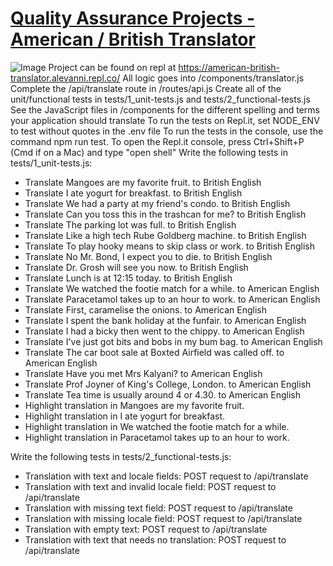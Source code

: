 # [Quality Assurance Projects - American / British Translator](https://www.freecodecamp.org/learn/quality-assurance/quality-assurance-projects/american-british-translator)
![Image](https://lh3.googleusercontent.com/hxfgaN9cmgzdp_QF7TJBulMbJ4XcrjGod0aiCKURLYaa69F1vOTVS6nf-YH0ZeqiMYnROva0KbAeq87BAGLqT1yFo43PLqjKaMz5TokKnewrETrV5mAWp33mpMtCHZC3ltges0Tw4g=w2400)
Project can be found on repl at https://american-british-translator.alevanni.repl.co/
All logic goes into /components/translator.js
Complete the /api/translate route in /routes/api.js
Create all of the unit/functional tests in tests/1_unit-tests.js and tests/2_functional-tests.js
See the JavaScript files in /components for the different spelling and terms your application should translate
To run the tests on Repl.it, set NODE_ENV to test without quotes in the .env file
To run the tests in the console, use the command npm run test. To open the Repl.it console, press Ctrl+Shift+P (Cmd if on a Mac) and type "open shell"
Write the following tests in tests/1_unit-tests.js:

 - Translate Mangoes are my favorite fruit. to British English
 - Translate I ate yogurt for breakfast. to British English
 - Translate We had a party at my friend's condo. to British English
 - Translate Can you toss this in the trashcan for me? to British English
 - Translate The parking lot was full. to British English
 - Translate Like a high tech Rube Goldberg machine. to British English
 - Translate To play hooky means to skip class or work. to British English
 - Translate No Mr. Bond, I expect you to die. to British English
 - Translate Dr. Grosh will see you now. to British English
 - Translate Lunch is at 12:15 today. to British English
 - Translate We watched the footie match for a while. to American English
 - Translate Paracetamol takes up to an hour to work. to American English
 - Translate First, caramelise the onions. to American English
 - Translate I spent the bank holiday at the funfair. to American English
 - Translate I had a bicky then went to the chippy. to American English
 - Translate I've just got bits and bobs in my bum bag. to American English
 - Translate The car boot sale at Boxted Airfield was called off. to American English
 - Translate Have you met Mrs Kalyani? to American English
 - Translate Prof Joyner of King's College, London. to American English
 - Translate Tea time is usually around 4 or 4.30. to American English
 - Highlight translation in Mangoes are my favorite fruit.
 - Highlight translation in I ate yogurt for breakfast.
 - Highlight translation in We watched the footie match for a while.
 - Highlight translation in Paracetamol takes up to an hour to work.

Write the following tests in tests/2_functional-tests.js:

 - Translation with text and locale fields: POST request to /api/translate
 - Translation with text and invalid locale field: POST request to /api/translate
 - Translation with missing text field: POST request to /api/translate
 - Translation with missing locale field: POST request to /api/translate
 - Translation with empty text: POST request to /api/translate
 - Translation with text that needs no translation: POST request to /api/translate
